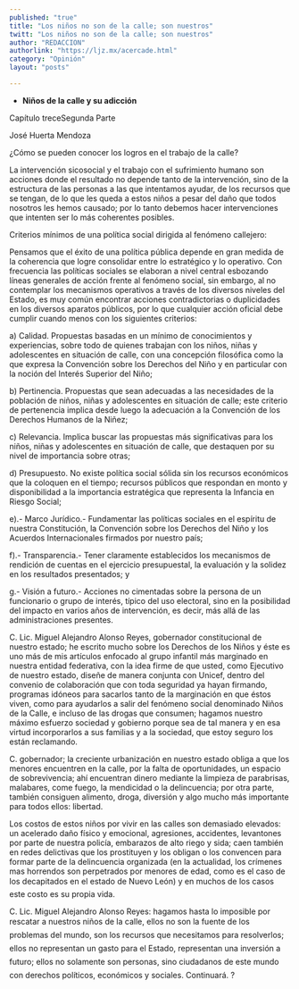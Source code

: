 ```yaml
---
published: "true"
title: "Los niños no son de la calle; son nuestros"
twitt: "Los niños no son de la calle; son nuestros"
author: "REDACCION"
authorlink: "https://ljz.mx/acercade.html"
category: "Opinión"
layout: "posts"

---
```


*   **Niños de la calle y su adicción**


  Capítulo treceSegunda Parte



  José Huerta Mendoza



  ¿Cómo se pueden conocer los logros en el trabajo de la calle?



  La intervención sicosocial y el trabajo con el sufrimiento humano son acciones donde el resultado no depende tanto de la intervención, sino de la estructura de las personas a las que intentamos ayudar, de los recursos que se tengan, de lo que les queda a estos niños a pesar del daño que todos nosotros les hemos causado; por lo tanto debemos hacer intervenciones que intenten ser lo más coherentes posibles.



  Criterios mínimos de una política social dirigida al fenómeno callejero:



  Pensamos que el éxito de una política pública depende en gran medida de la coherencia que logre consolidar entre lo estratégico y lo operativo. Con frecuencia las políticas sociales se elaboran a nivel central esbozando líneas generales de acción frente al fenómeno social, sin embargo, al no contemplar los mecanismos operativos a través de los diversos niveles del Estado, es muy común encontrar acciones contradictorias o duplicidades en los diversos aparatos públicos, por lo que cualquier acción oficial debe cumplir cuando menos con los siguientes criterios:



  a) Calidad. Propuestas basadas en un mínimo de conocimientos y experiencias, sobre todo de quienes trabajan con los niños, niñas y adolescentes en situación de calle, con una concepción filosófica como la que expresa la Convención sobre los Derechos del Niño y en particular con la noción del Interés Superior del Niño;



  b) Pertinencia. Propuestas que sean adecuadas a las necesidades de la población de niños, niñas y adolescentes en situación de calle; este criterio de pertenencia implica desde luego la adecuación a la Convención de los Derechos Humanos de la Niñez;



  c) Relevancia. Implica buscar las propuestas más significativas para los niños, niñas y adolescentes en situación de calle, que destaquen por su nivel de importancia sobre otras;



  d) Presupuesto. No existe política social sólida sin los recursos económicos que la coloquen en el tiempo; recursos públicos que respondan en monto y disponibilidad a la importancia estratégica que representa la Infancia en Riesgo Social;



  e).- Marco Jurídico.- Fundamentar las políticas sociales en el espíritu de nuestra Constitución, la Convención sobre los Derechos del Niño y los Acuerdos Internacionales firmados por nuestro país;



  f).- Transparencia.- Tener claramente establecidos los mecanismos de rendición de cuentas en el ejercicio presupuestal, la evaluación y la solidez en los resultados presentados; y



  g.- Visión a futuro.- Acciones no cimentadas sobre la persona de un funcionario o grupo de interés, típico del uso electoral, sino en la posibilidad del impacto en varios años de intervención, es decir, más allá de las administraciones presentes.



  C. Lic. Miguel Alejandro Alonso Reyes, gobernador constitucional de nuestro estado; he escrito mucho sobre los Derechos de los Niños y éste es uno más de mis artículos enfocado al grupo infantil más marginado en nuestra entidad federativa, con la idea firme de que usted, como Ejecutivo de nuestro estado, diseñe de manera conjunta con Unicef, dentro del convenio de colaboración que con toda seguridad ya hayan firmando, programas idóneos para sacarlos tanto de la marginación en que éstos viven, como para ayudarlos a salir del fenómeno social denominado Niños de la Calle, e incluso de las drogas que consumen; hagamos nuestro máximo esfuerzo sociedad y gobierno porque sea de tal manera y en esa virtud incorporarlos a sus familias y a la sociedad, que estoy seguro los están reclamando.



  C. gobernador; la creciente urbanización en nuestro estado obliga a que los menores encuentren en la calle, por la falta de oportunidades, un espacio de sobrevivencia; ahí encuentran dinero mediante la limpieza de parabrisas, malabares, come fuego, la mendicidad o la delincuencia; por otra parte, también consiguen alimento, droga, diversión y algo mucho más importante para todos ellos: libertad.



  Los costos de estos niños por vivir en las calles son demasiado elevados: un acelerado daño físico y emocional, agresiones, accidentes, levantones por parte de nuestra policía, embarazos de alto riego y sida; caen también en redes delictivas que los prostituyen y los obligan o los convencen para formar parte de la delincuencia organizada (en la actualidad, los crímenes mas horrendos son perpetrados por menores de edad, como es el caso de los decapitados en el estado de Nuevo León) y en muchos de los casos este costo es su propia vida.



  C. Lic. Miguel Alejandro Alonso Reyes: hagamos hasta lo imposible por rescatar a nuestros niños de la calle, ellos no son la fuente de los problemas del mundo, son los recursos que necesitamos para resolverlos; ellos no representan un gasto para el Estado, representan una inversión a futuro; ellos no solamente son personas, sino ciudadanos de este mundo con derechos políticos, económicos y sociales. Continuará. ?

